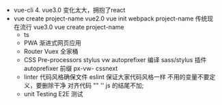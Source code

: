 - vue-cli 4.  vue3.0 变化太大，拥抱了react
- vue create project-name
    vue2.0 vue init webpack project-name  传统现在流行
    vue3.0 vue create project-name
    - ts
    - PWA 渐进式网页应用
    - Router Vuex 全家桶
    - CSS Pre-processors stylus vw autoprefixer
        编译 sass/stylus 插件 autoprefixer 前缀
        px-vw- cssnext
    - linter 代码风格确保文件
        eslint 保证大家代码风格一样
        不用的变量不要定义，要删除干净
        对齐代码
        "" ''
        js 的结尾不加;
    - unit Testing E2E 测试
